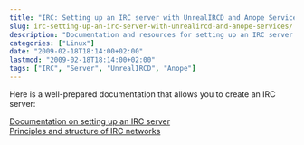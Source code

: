 ```yaml
---
title: "IRC: Setting up an IRC server with UnrealIRCD and Anope Services"
slug: irc-setting-up-an-irc-server-with-unrealircd-and-anope-services/
description: "Documentation and resources for setting up an IRC server using UnrealIRCD and Anope Services"
categories: ["Linux"]
date: "2009-02-18T18:14:00+02:00"
lastmod: "2009-02-18T18:14:00+02:00"
tags: ["IRC", "Server", "UnrealIRCD", "Anope"]
---
```


Here is a well-prepared documentation that allows you to create an IRC server:

[Documentation on setting up an IRC server](../../static/pdf/ircserver.pdf)  
[Principles and structure of IRC networks](../../static/pdf/principes_et_structure_des_réseaux_irc.pdf)
